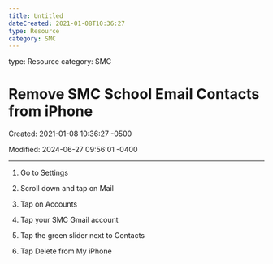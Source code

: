 ```yaml
---
title: Untitled
dateCreated: 2021-01-08T10:36:27
type: Resource
category: SMC
---
```

type: Resource
category: SMC

# Remove SMC School Email Contacts from iPhone

Created: 2021-01-08 10:36:27 -0500

Modified: 2024-06-27 09:56:01 -0400

---

1. Go to Settings

2. Scroll down and tap on Mail

3. Tap on Accounts

4. Tap your SMC Gmail account

5. Tap the green slider next to Contacts

6. Tap Delete from My iPhone


